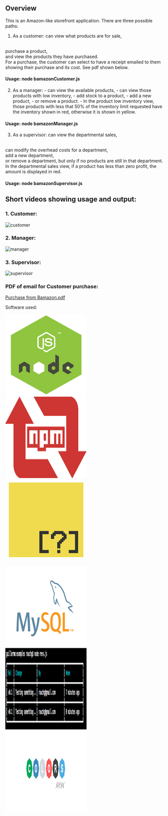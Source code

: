 <h2>Overview</h2>

This is an Amazon-like storefront application. There are three possible paths:

1. As a customer:       can view what products are for sale,
<br> 
                        purchase a product, 
<br>
                        and view the products they have purchased. 
<br> 
                        For a purchase, the customer can select to have a receipt emailed to them showing their purchase and its cost. See pdf shown below. 


<h4>Usage: node bamazonCustomer.js</h4>


2. As a manager:       - can view the available products,
                       - can view those products with low inventory,
                       - add stock to a product,
                       - add a new product,
                       - or remove a product.
                       - In the product low inventory view, those products with less that 50% of the inventory limit requested have the inventory shown in red, otherwise it is shown in yellow. 


<h4>Usage: node bamazonManager.js</h4> 


3. As a supervisor:     can view the departmental sales,
<br>
                        can modify the overhead costs for a department,
<br>
                        add a new department,
<br>
                        or remove a  department, but only if no products are still in that department.
<br> 
                        In the departmental sales view, if a product has less than zero profit, the amount is displayed in red.

<h4>Usage: node bamazonSupervisor.js</h4>


<h2>Short videos showing usage and output:</h2>

<h3>1. Customer:</h3>

![customer](https://user-images.githubusercontent.com/33644735/39631768-1dc37760-4f81-11e8-8e1f-faab77eb2e67.gif)

<h3>2. Manager:</h3>

![manager](https://user-images.githubusercontent.com/33644735/39632279-9db3ab10-4f82-11e8-8c5f-06387bda18e1.gif)

<h3>3. Supervisor:</h3>

![supervisor](https://user-images.githubusercontent.com/33644735/39631985-ca4380f2-4f81-11e8-917c-5ee2bae721d5.gif)



<h3>PDF of email for Customer purchase:</h3>

[Purchase from Bamazon.pdf](https://github.com/JohnRThurlby/Bamazon/files/1974725/Purchase.from.Bamazon.pdf)





Software used: 

<img src="/nodejs_logo.png" width="256" height="256" title="NodeJS"><img src="/npm-logo.png" width="256" height="256" title="Node Package Manager"><img src="/inquirer.png" width="256" height="256" title="Inquirer">

<img src="/mysql.png" width="256" height="256" title="MySQL"><img src="/cli-tables.png" width="256" height="256" title="CLI Tables"><img src="/colors.png" width="256" height="256" title="Colors">

